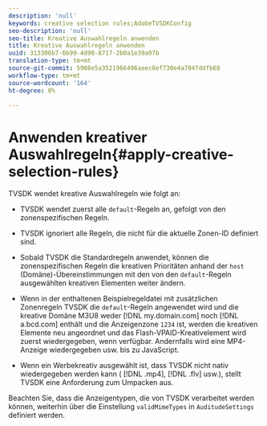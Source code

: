 ```yaml
---
description: 'null'
keywords: creative selection rules;AdobeTVSDKConfig
seo-description: 'null'
seo-title: Kreative Auswahlregeln anwenden
title: Kreative Auswahlregeln anwenden
uuid: 313306b7-6b99-4d90-8717-2b0a1e39a07b
translation-type: tm+mt
source-git-commit: 5908e5a3521966496aeec0ef730e4a704fddfb68
workflow-type: tm+mt
source-wordcount: '164'
ht-degree: 0%

---
```



# Anwenden kreativer Auswahlregeln{#apply-creative-selection-rules}

TVSDK wendet kreative Auswahlregeln wie folgt an:

* TVSDK wendet zuerst alle `default`-Regeln an, gefolgt von den zonenspezifischen Regeln.
* TVSDK ignoriert alle Regeln, die nicht für die aktuelle Zonen-ID definiert sind.
* Sobald TVSDK die Standardregeln anwendet, können die zonenspezifischen Regeln die kreativen Prioritäten anhand der `host` (Domäne)-Übereinstimmungen mit den von den `default`-Regeln ausgewählten kreativen Elementen weiter ändern.

* Wenn in der enthaltenen Beispielregeldatei mit zusätzlichen Zonenregeln TVSDK die `default`-Regeln angewendet wird und die kreative Domäne M3U8 weder [!DNL my.domain.com] noch [!DNL a.bcd.com] enthält und die Anzeigenzone `1234` ist, werden die kreativen Elemente neu angeordnet und das Flash-VPAID-Kreativelement wird zuerst wiedergegeben, wenn verfügbar. Andernfalls wird eine MP4-Anzeige wiedergegeben usw. bis zu JavaScript.

* Wenn ein Werbekreativ ausgewählt ist, dass TVSDK nicht nativ wiedergegeben werden kann ( [!DNL .mp4], [!DNL .flv] usw.), stellt TVSDK eine Anforderung zum Umpacken aus.

Beachten Sie, dass die Anzeigentypen, die von TVSDK verarbeitet werden können, weiterhin über die Einstellung `validMimeTypes` in `AuditudeSettings` definiert werden.
